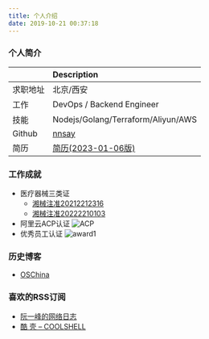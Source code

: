 ```yaml
---
title: 个人介绍
date: 2019-10-21 00:37:18
---
```


### 个人简介
||Description|
|:---|:---|
|求职地址|北京/西安|
|工作|DevOps / Backend Engineer|
|技能|Nodejs/Golang/Terraform/Aliyun/AWS |
|Github|[nnsay](https://github.com/nnsay)|
|简历|[简历(2023-01-06版)](/about/index/resume.pdf)|

<!-- - name: Jimmy Wang
- address: Beijing / Xi'an, China
- jobs: DevOps / Backend Engineer
- skills: Nodejs / Terraform / Aliyun
- github: [nnsay](https://github.com/nnsay) -->

### 工作成就
- 医疗器械三类证
  - [湘械注准20212212316](https://www.nmpa.gov.cn/datasearch/search-info.html?nmpa=aWQ9MDFhYWQxZGYyYTJiYTg2OTAyZjRhYzY3YWRlZWZhNjAmaXRlbUlkPWZmODA4MDgxODNjYWQ3NTAwMTgzY2I2NmZlNjkwMjg1)
  - [湘械注准20222210103](https://www.nmpa.gov.cn/datasearch/search-info.html?nmpa=aWQ9YTBiNGMxNDgzY2RkYWZiNDc2ZjU3YTQzZmI4NmEwMWQmaXRlbUlkPWZmODA4MDgxODNjYWQ3NTAwMTgzY2I2NmZlNjkwMjg1)
- 阿里云ACP认证
![ACP](/about/index/acp.jpg)
- 优秀员工认证
![award1](/about/index/award1.jpg)

### 历史博客 
- [OSChina](https://my.oschina.net/jimmywa)

### 喜欢的RSS订阅
- [阮一峰的网络日志](http://www.ruanyifeng.com/blog/)
- [酷 壳 – COOLSHELL](https://coolshell.cn/)

